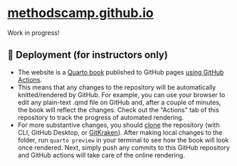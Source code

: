 # [methodscamp.github.io](https://methodscamp.github.io)

Work in progress!

## 🚀 Deployment (for instructors only)

- The website is a [Quarto book](https://quarto.org/docs/books/) published to GitHub pages [using GitHub Actions](https://quarto.org/docs/publishing/github-pages.html#github-action).
- This means that any changes to the repository will be automatically knitted/rendered by GitHub. For example, you can use your browser to edit any plain-text .qmd file on GitHub and, after a couple of minutes, the book will reflect the changes. Check out the "Actions" tab of this repository to track the progress of automated rendering.
- For more substantive changes, you should [clone](https://docs.github.com/en/repositories/creating-and-managing-repositories/cloning-a-repository) the repository (with CLI, GitHub Desktop, or [GitKraken](https://help.gitkraken.com/gitkraken-client/open-clone-init/)). After making local changes to the folder, run `quarto preview` in your terminal to see how the book will look once rendered. Next, simply push any commits to this GitHub repository and GitHub actions will take care of the online rendering.
